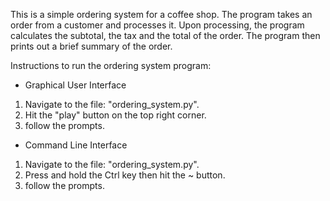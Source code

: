 This is a simple ordering system for a coffee shop. The program takes an order from a customer and processes it. Upon processing, the program calculates the subtotal, the tax and the total of the order. The program then prints out a brief summary of the order.

Instructions to run the ordering system program:

* Graphical User Interface
1. Navigate to the file: "ordering_system.py".
2. Hit the "play" button on the top right corner.
3. follow the prompts.

* Command Line Interface
1. Navigate to the file: "ordering_system.py".
2. Press and hold the Ctrl key then hit the ~ button.
3. follow the prompts.

